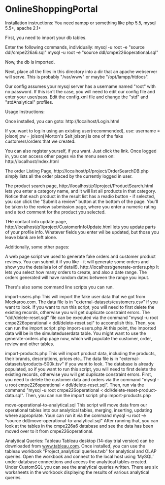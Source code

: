 
# OnlineShoppingPortal
Installation instructions:
You need xampp or something like php 5.5, mysql 5.5+, apache 2.1+


First, you need to import your db tables.

Enter the following commands, individually:
    mysql -u root -e "source ddl/cmpe226a6.sql"
    mysql -u root -e "source ddl/cmpe226operational.sql"

Now, the db is imported.

Next, place all the files in this directory into a dir that an apache webserver will serve.
This is probably "/var/www" or maybe "/opt/lampp/htdocs".

Our config assumes your mysql server has a username named "root" with no password. If this isn't the case, you will
need to edit our config file and enter your user/pass. Edit the config.xml file and change the "std" and "stdAnalytical" profiles.

Usage Instructions:

Once installed, you can goto:
    http://localhost/Login.html

If you want to log in using an existing user(recommended), use:
    username = jolsonj
    pw = jolsonj Morton's Salt
jolsonj is one of the fake customers/orders that we created.

You can also register yourself, if you want. Just click the link.
Once logged in, you can access other pages via the menu seen on:
    http://localhost/Index.html

The order Listing Page,
    http://localhost/p1/project/OrderSearchDB.php
simply lists all the order placed by the currently logged in user.

The product search page,
    http://localhost/p1/project/ProductSearch.html
lets you enter a category name, and it will list all products in that category. Notice that
each product in the result list has a readio button - if selected, you can click the "Submit a review"
button at the bottom of the page. You'll be taken to the review submission page, where you
enter a numeric rating and a text comment for the product you selected.

THe contact info update page,
    http://localhost/p1/project/CustomerInfoUpdate.html
lets you update parts of your profile info. Whatever fields you enter wil be updated, but those you
leave blank are left alone.


Additionally, some other pages:

A web page script we used to generate fake orders and customer product reviews. You can
 submit it if you like - it will generate some orders and show you the details(a lot of detail!).
    http://localhost/generate-orders.php
It lets you select how many orders to create, and also a date range. The orders generated will have
random dates between the range you input.

There's also some command line scripts you can run.

import-users.php
    This will import the fake user data that we got from Mockaroo.com. The data
    file is in "external-datasets/customers.csv" if you want to look.
    If you want to run this script, you will need to first delete the existing records,
    otherwise you will get duplicate constraint errors. The "ddl/delete-reset.sql" file can be executed
    via the command "mysql -u root cmpe226operational < ddl/delete-reset.sql" to accomplish this. Then, you can run the import script:
        php import-users.php
    At this point, the imported data will be in the simulateduserdata table.
    You might want to use the generate-orders.php page now, which will populate the customer, order, review and other tables.

import-products.php
    This will import product data, including the products, their brands, descriptions, prices etc...The data
    file is in "external-datasets/products-500k.tsv" if you want to look.
    The database is already populated, so if you want to run this script, you will need to first delete
    the existing records, otherwise you will get duplicate constraint errors. First, you need to delete the customer
    data and orders via the command "mysql -u root cmpe226operational < ddl/delete-reset.sql". Then, run
    via the command "mysql -u root cmpe226operational < ddl/delete-reset-product-data.sql". Then, you can run the import script:
        php import-products.php

move-operational-to-analytical.sql
    This script will move data from our operational tables into our analytical tables, merging,
    inserting, updating where appropriate. Youn can run it via the command
        mysql -u root -e "source ddl/move-operational-to-analytical.sql"
    After running that, you can look at the tables in the cmpe226a6 database and see the data has been moved over to it from
    cmpe226operational.

Analytical Queries: Tableau 
	Tableau desktop (14-day trial version) can be downloaded from www.tableau.com.
Once installed, you can use the tableau workbook “Project_analytical queries.twb” for analytical and OLAP queries. Open the workbook and connect to the local host using ‘MySQL’ under database connections and access the analytical tables created. Under CustomSQL you can see the analytical queries written. There are six worksheets in the workbook displaying the results of various analytical queries.




